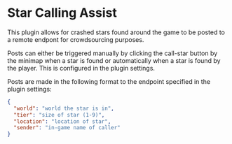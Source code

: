 # Star Calling Assist
This plugin allows for crashed stars found around the game to be posted to a remote endpont for crowdsourcing purposes.

Posts can either be triggered manually by clicking the call-star button by the minimap when a star is found or automatically when a star is found by the player. This is configured in the plugin settings.

Posts are made in the following format to the endpoint specified in the plugin settings:
```json
{
  "world": "world the star is in",
  "tier": "size of star (1-9)",
  "location": "location of star",
  "sender": "in-game name of caller"
}
```
